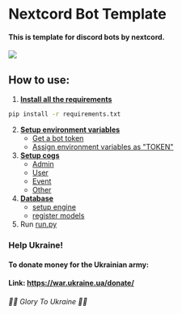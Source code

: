 # Nextcord Bot Template
#### This is template for discord bots by nextcord.
<img src="https://www.mediafire.com/convkey/d42f/hpv5n8ielfgwmtk9g.jpg">

## **How to use:**
1. [**Install all the requirements**](requirements.txt)
```bash
pip install -r requirements.txt
```
2. [**Setup environment variables**](https://stackoverflow.com/questions/42708389/how-to-set-environment-variables-in-pycharm)
   - [Get a bot token](https://discord.com/developers/applications)
   - [Assign environment variables as "TOKEN"](bot/misc/env.py)
2. [**Setup cogs**](bot/cogs)
   - [Admin](bot/cogs/admin/main.py)
   - [User](bot/cogs/user/main.py)
   - [Event](bot/cogs/events/main.py)
   - [Other](bot/cogs/other.py)
3. [**Database**]()
   - [setup engine](bot/database/main.py)
   - [register models](bot/database/models/main.py)
4. Run [run.py](run.py) 



### Help Ukraine!	

  #### To donate money for the Ukrainian army:

  #### Link: https://war.ukraine.ua/donate/

  ###### 💙💛 Glory To Ukraine 💙💛

